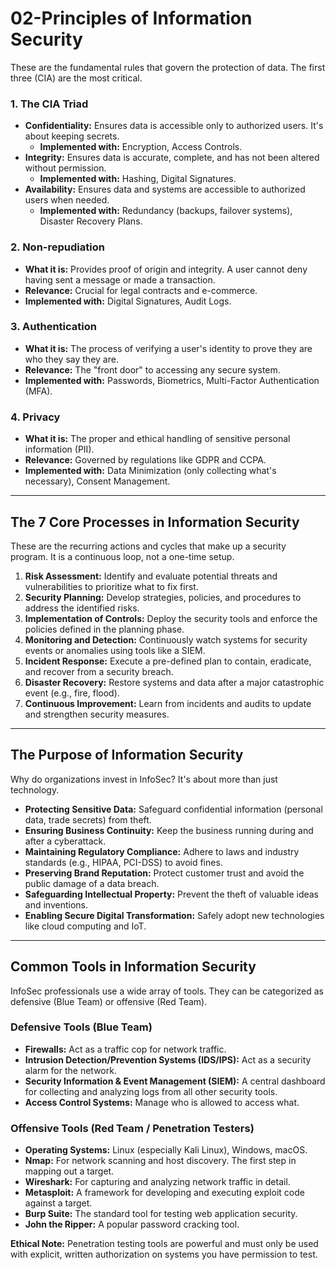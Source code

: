 # 02-Principles of Information Security


These are the fundamental rules that govern the protection of data. The first three (CIA) are the most critical.

### 1. The CIA Triad
*   **Confidentiality:** Ensures data is accessible only to authorized users. It's about keeping secrets.
    *   **Implemented with:** Encryption, Access Controls.
*   **Integrity:** Ensures data is accurate, complete, and has not been altered without permission.
    *   **Implemented with:** Hashing, Digital Signatures.
*   **Availability:** Ensures data and systems are accessible to authorized users when needed.
    *   **Implemented with:** Redundancy (backups, failover systems), Disaster Recovery Plans.

### 2. Non-repudiation
*   **What it is:** Provides proof of origin and integrity. A user cannot deny having sent a message or made a transaction.
*   **Relevance:** Crucial for legal contracts and e-commerce.
*   **Implemented with:** Digital Signatures, Audit Logs.

### 3. Authentication
*   **What it is:** The process of verifying a user's identity to prove they are who they say they are.
*   **Relevance:** The "front door" to accessing any secure system.
*   **Implemented with:** Passwords, Biometrics, Multi-Factor Authentication (MFA).

### 4. Privacy
*   **What it is:** The proper and ethical handling of sensitive personal information (PII).
*   **Relevance:** Governed by regulations like GDPR and CCPA.
*   **Implemented with:** Data Minimization (only collecting what's necessary), Consent Management.

---

## The 7 Core Processes in Information Security

These are the recurring actions and cycles that make up a security program. It is a continuous loop, not a one-time setup.


1.  **Risk Assessment:** Identify and evaluate potential threats and vulnerabilities to prioritize what to fix first.
2.  **Security Planning:** Develop strategies, policies, and procedures to address the identified risks.
3.  **Implementation of Controls:** Deploy the security tools and enforce the policies defined in the planning phase.
4.  **Monitoring and Detection:** Continuously watch systems for security events or anomalies using tools like a SIEM.
5.  **Incident Response:** Execute a pre-defined plan to contain, eradicate, and recover from a security breach.
6.  **Disaster Recovery:** Restore systems and data after a major catastrophic event (e.g., fire, flood).
7.  **Continuous Improvement:** Learn from incidents and audits to update and strengthen security measures.

---

## The Purpose of Information Security

Why do organizations invest in InfoSec? It's about more than just technology.

*   **Protecting Sensitive Data:** Safeguard confidential information (personal data, trade secrets) from theft.
*   **Ensuring Business Continuity:** Keep the business running during and after a cyberattack.
*   **Maintaining Regulatory Compliance:** Adhere to laws and industry standards (e.g., HIPAA, PCI-DSS) to avoid fines.
*   **Preserving Brand Reputation:** Protect customer trust and avoid the public damage of a data breach.
*   **Safeguarding Intellectual Property:** Prevent the theft of valuable ideas and inventions.
*   **Enabling Secure Digital Transformation:** Safely adopt new technologies like cloud computing and IoT.

---

## Common Tools in Information Security

InfoSec professionals use a wide array of tools. They can be categorized as defensive (Blue Team) or offensive (Red Team).

### Defensive Tools (Blue Team)
*   **Firewalls:** Act as a traffic cop for network traffic.
*   **Intrusion Detection/Prevention Systems (IDS/IPS):** Act as a security alarm for the network.
*   **Security Information & Event Management (SIEM):** A central dashboard for collecting and analyzing logs from all other security tools.
*   **Access Control Systems:** Manage who is allowed to access what.

### Offensive Tools (Red Team / Penetration Testers)
*   **Operating Systems:** Linux (especially Kali Linux), Windows, macOS.
*   **Nmap:** For network scanning and host discovery. The first step in mapping out a target.
*   **Wireshark:** For capturing and analyzing network traffic in detail.
*   **Metasploit:** A framework for developing and executing exploit code against a target.
*   **Burp Suite:** The standard tool for testing web application security.
*   **John the Ripper:** A popular password cracking tool.

**Ethical Note:** Penetration testing tools are powerful and must only be used with explicit, written authorization on systems you have permission to test.
